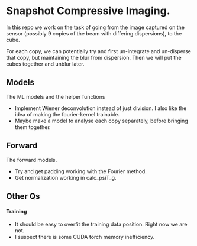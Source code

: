 # Snapshot Compressive Imaging. 

In this repo we work on the task of going from the image captured on the sensor (possibly 9 copies of the beam with differing dispersions), to the cube. 

For each copy, we can potentially try and first un-integrate and un-disperse that copy, but maintaining the blur from dispersion. Then we will put the cubes together and unblur later. 

## Models
The ML models and the helper functions
- Implement Wiener deconvolution instead of just division. I also like the idea of making the fourier-kernel trainable.
- Maybe make a model to analyse each copy separately, before bringing them together. 

## Forward
The forward models.
- Try and get padding working with the Fourier method.
- Get normalization working in calc_psiT_g. 


## Other Qs

#### Training
- It should be easy to overfit the training data position. Right now we are not. 
- I suspect there is some CUDA torch memory inefficiency. 


